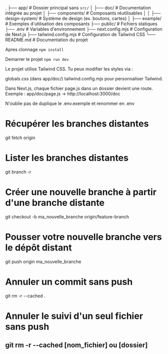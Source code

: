 .
├── app/                   # Dossier principal sans `src/`
│   ├── doc/               # Documentation intégrée au projet
│   ├── components/        # Composants réutilisables
│   │   ├── design-system/ # Système de design (ex. boutons, cartes)
│   ├── example/           # Exemples d'utilisation des composants
├── public/                # Fichiers statiques
├── .env                   # Variables d'environnement
├── next.config.mjs        # Configuration de Next.js
├── tailwind.config.mjs    # Configuration de Tailwind CSS
└── README.md              # Documentation du projet


Apres clonnage
`npm install`

Demarrer le projet
`npm run dev`

Le projet utilise Tailwind CSS. Tu peux modifier les styles via :

globals.css (dans app/doc/)
tailwind.config.mjs pour personnaliser Tailwind.

Dans Next.js, chaque fichier page.js dans un dossier devient une route.
Exemple : app/doc/page.js → http://localhost:3000/doc


N'oublie pas de duplique le .env.exemple et renommer en .env


# Récupérer les branches distantes
git fetch origin

# Lister les branches distantes
git branch -r

# Créer une nouvelle branche à partir d'une branche distante
git checkout -b ma_nouvelle_branche origin/feature-branch

# Pousser votre nouvelle branche vers le dépôt distant
git push origin ma_nouvelle_branche

# Annuler un commit sans push
git rm -r --cached .

# Annuler le suivi d'un seul fichier sans push
git rm -r --cached [nom_fichier] ou [dossier]
----------------------------------------------------------------------------------
